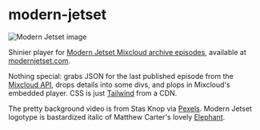 # modern-jetset

![Modern Jetset image](https://repository-images.githubusercontent.com/316073712/85d00380-348c-11eb-82b3-be56bd4f40b2)

Shinier player for [Modern Jetset Mixcloud archive episodes](https://www.mixcloud.com/irisberkeley/playlists/modern-jetset/), available at [modernjetset.com](https://modernjetset.com).

Nothing special: grabs JSON for the last published episode from the [Mixcloud API](https://www.mixcloud.com/developers/), drops details into some divs, and plops in Mixcloud's embedded player. CSS is just [Tailwind](https://tailwindcss.com/) from a CDN.

The pretty background video is from Stas Knop via [Pexels](https://www.pexels.com/video/a-vinyl-record-played-on-a-turntable-4380097/). Modern Jetset logotype is bastardized italic of Matthew Carter's lovely [Elephant](https://www.linotype.com/899983/elephant-family.html).
